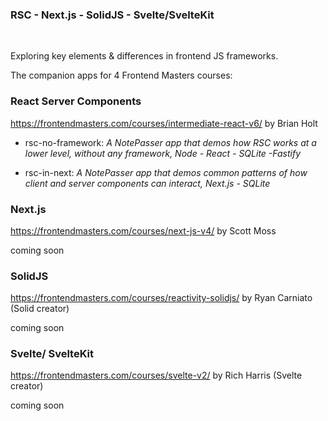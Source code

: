 ### **RSC** - **Next.js** - **SolidJS** - **Svelte/SvelteKit** 
<br />

Exploring key elements & differences in frontend JS frameworks. 

The companion apps for 4 Frontend Masters courses:

### React Server Components

https://frontendmasters.com/courses/intermediate-react-v6/ by Brian Holt

- rsc-no-framework: *A NotePasser app that demos how RSC works at a lower level, without any framework, Node - React - SQLite -Fastify*

- rsc-in-next: *A NotePasser app that demos common patterns of how client and server components can interact, Next.js - SQLite*


### Next.js

https://frontendmasters.com/courses/next-js-v4/ by Scott Moss

coming soon

### SolidJS

https://frontendmasters.com/courses/reactivity-solidjs/ by Ryan Carniato (Solid creator)

coming soon

### Svelte/ SvelteKit

https://frontendmasters.com/courses/svelte-v2/  by Rich Harris (Svelte creator)

coming soon
